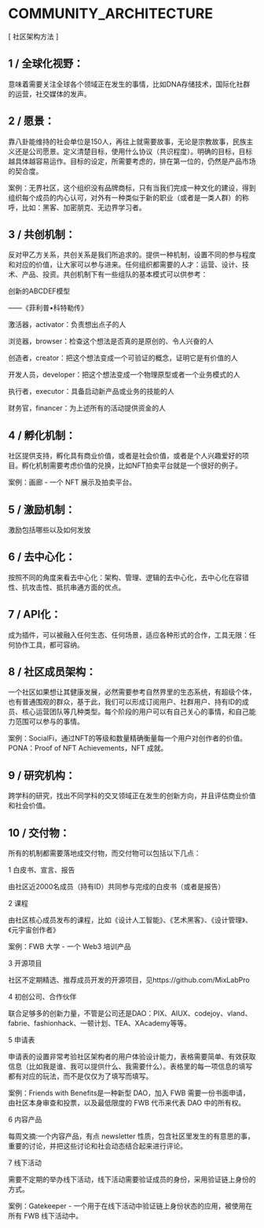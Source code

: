# COMMUNITY_ARCHITECTURE
[ 社区架构方法 ]



## 1 / 全球化视野：

意味着需要关注全球各个领域正在发生的事情，比如DNA存储技术，国际化社群的运营，社交媒体的发声。



## 2 / 愿景：
靠八卦能维持的社会单位是150人，再往上就需要故事，无论是宗教故事，民族主义还是公司愿景。定义清楚目标，使用什么协议（共识程度）。明确的目标，目标越具体越容易运作。目标的设定，所需要考虑的，排在第一位的，仍然是产品市场的契合度。

案例：无界社区，这个组织没有品牌商标，只有当我们完成一种文化的建设，得到组织每个成员的内心认可，对外有一种类似于新的职业（或者是一类人群）的称呼，比如：黑客、加密朋克、无边界学习者。



## 3 / 共创机制：

反对甲乙方关系，共创关系是我们所追求的。提供一种机制，设置不同的参与程度和对应的价值，让大家可以参与进来。任何组织都需要的人才：运营、设计、技术、产品、投资。共创机制下有一些组队的基本模式可以供参考：



创新的ABCDEF模型

——《菲利普•科特勒传》

激活器，activator：负责想出点子的人

浏览器，browser：检查这个想法是否真的是原创的、令人兴奋的人

创造者，creator：把这个想法变成一个可验证的概念，证明它是有价值的人

开发人员，developer：把这个想法变成一个物理原型或者一个业务模式的人

执行者，executor：具备启动新产品或业务的技能的人

财务官，financer：为上述所有的活动提供资金的人





## 4 / 孵化机制：

社区提供支持，孵化具有商业价值，或者是社会价值，或者是个人兴趣爱好的项目。孵化机制需要考虑价值的兑换，比如NFT拍卖平台就是一个很好的例子。

案例：画廊 - 一个 NFT 展示及拍卖平台。

## 5 / 激励机制：

激励包括哪些以及如何发放


## 6 / 去中心化：

按照不同的角度来看去中心化：架构、管理、逻辑的去中心化，去中心化在容错性、抗攻击性、抵抗串通方面的优点。


## 7 / API化：

成为插件，可以被融入任何生态、任何场景，适应各种形式的合作，工具无限：任何协作工具，都可容纳。



## 8 / 社区成员架构：

一个社区如果想让其健康发展，必然需要参考自然界里的生态系统，有超级个体，也有普通围观的群众，基于此，我们可以形成订阅用户、社群用户、持有ID的成员、核心运营团队等几种类型。每个阶段的用户可以有自己关心的事情，和自己能力范围可以参与的事情。

案例：SocialFi，通过NFT的等级和数量精确衡量每一个用户对创作者的价值。PONA：Proof of NFT Achievements，NFT 成就。


## 9 / 研究机构：

跨学科的研究，找出不同学科的交叉领域正在发生的创新方向，并且评估商业价值和社会价值。



## 10 / 交付物：

所有的机制都需要落地成交付物，而交付物可以包括以下几点：



1 白皮书、宣言、报告

由社区近2000名成员（持有ID）共同参与完成的白皮书（或者是报告）



2 课程

由社区核心成员发布的课程，比如《设计人工智能》、《艺术黑客》、《设计管理》、《元宇宙创作者》

案例：FWB 大学 - 一个 Web3 培训产品


3 开源项目

社区不定期精选、推荐成员开发的开源项目，见https://github.com/MixLabPro



4 初创公司、合作伙伴

联合足够多的创新力量，不管是公司还是DAO：PIX、AIUX、codejoy、vland、fabrie、fashionhack、一顿计划、TEA、XAcademy等等。



5 申请表

申请表的设置非常考验社区架构者的用户体验设计能力，表格需要简单、有效获取信息（比如我是谁、我可以提供什么、我需要什么）。表格里的每一项信息的填写都有对应的玩法，而不是仅仅为了填写而填写。

案例：Friends with Benefits是一种新型 DAO，加入 FWB 需要一份书面申请，由社区本身审查和投票，以及最低限度的 FWB 代币来代表 DAO 中的所有权。


6 内容产品

每周文摘:一个内容产品，有点 newsletter 性质，包含社区里发生的有意思的事，重要的讨论，并把这些讨论和社会动态结合起来进行评论。


7 线下活动

需要不定期的举办线下活动，线下活动需要验证成员的身份，采用验证链上身份的方式。

案例：Gatekeeper - 一个用于在线下活动中验证链上身份状态的应用，被使用在所有 FWB 线下活动中。

